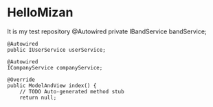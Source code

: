 # HelloMizan
It is my test repository
@Autowired
	private IBandService bandService;

	@Autowired
	public IUserService userService;

	@Autowired
	ICompanyService companyService;

	@Override
	public ModelAndView index() {
		// TODO Auto-generated method stub
		return null;
